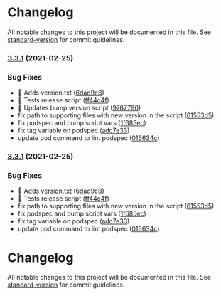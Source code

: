 # Changelog

All notable changes to this project will be documented in this file. See [standard-version](https://github.com/conventional-changelog/standard-version) for commit guidelines.

### [3.3.1](https://github.com/natura-cosmeticos/natds-ios/compare/3.3.0...3.3.1) (2021-02-25)


### Bug Fixes

* 🐛 Adds version.txt ([6dad9c8](https://github.com/natura-cosmeticos/natds-ios/commit/6dad9c861ad483d3e7258f317b7f924df1ed05c2))
* 🐛 Tests release script ([ff44c4f](https://github.com/natura-cosmeticos/natds-ios/commit/ff44c4ff8c44d9c1aef8f499ac136dc07847e4a7))
* 🐛 Updates bump version script ([9767790](https://github.com/natura-cosmeticos/natds-ios/commit/9767790dde4d960ee2a4e79512adec7dfbbbe7cf))
* fix path to supporting files with new version in the script ([61553d5](https://github.com/natura-cosmeticos/natds-ios/commit/61553d5edb73b2095c61711b149d449199ac9a51))
* fix podspec and bump script vars ([1f685ec](https://github.com/natura-cosmeticos/natds-ios/commit/1f685ec48db2964a50f13e6db668102b7c57f330))
* fix tag variable on podspec ([adc7e33](https://github.com/natura-cosmeticos/natds-ios/commit/adc7e332e3ca75e57e92a16b6a4e3ac7ff3d71ef))
* update pod command to lint podspec ([016634c](https://github.com/natura-cosmeticos/natds-ios/commit/016634c5c42eeec514ba09ab57fcefed93e51f69))

### [3.3.1](https://github.com/natura-cosmeticos/natds-ios/compare/3.3.0...3.3.1) (2021-02-25)


### Bug Fixes

* 🐛 Adds version.txt ([6dad9c8](https://github.com/natura-cosmeticos/natds-ios/commit/6dad9c861ad483d3e7258f317b7f924df1ed05c2))
* 🐛 Tests release script ([ff44c4f](https://github.com/natura-cosmeticos/natds-ios/commit/ff44c4ff8c44d9c1aef8f499ac136dc07847e4a7))
* fix path to supporting files with new version in the script ([61553d5](https://github.com/natura-cosmeticos/natds-ios/commit/61553d5edb73b2095c61711b149d449199ac9a51))
* fix podspec and bump script vars ([1f685ec](https://github.com/natura-cosmeticos/natds-ios/commit/1f685ec48db2964a50f13e6db668102b7c57f330))
* fix tag variable on podspec ([adc7e33](https://github.com/natura-cosmeticos/natds-ios/commit/adc7e332e3ca75e57e92a16b6a4e3ac7ff3d71ef))
* update pod command to lint podspec ([016634c](https://github.com/natura-cosmeticos/natds-ios/commit/016634c5c42eeec514ba09ab57fcefed93e51f69))

# Changelog

All notable changes to this project will be documented in this file. See [standard-version](https://github.com/conventional-changelog/standard-version) for commit guidelines.
